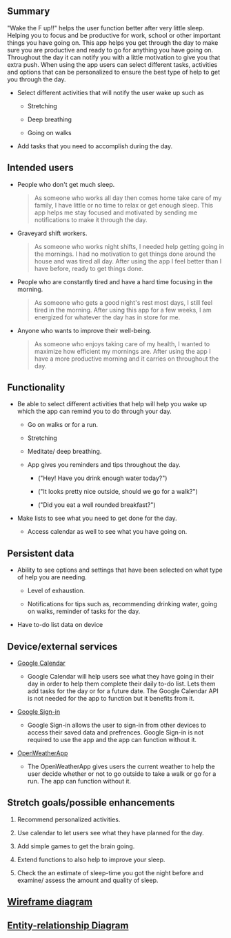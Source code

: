## Summary

"Wake the F up!!" helps the user function better after very little sleep. Helping you to focus and be productive for work, school or other important things you have going on. This app helps you get through the day to make sure you are productive and ready to go for anything you have going on. Throughout the day it can notify you with a little motivation to give you that extra push. When using the app users can select different tasks, activities and options that can be  personalized to ensure the best type of help to get you through the day.

* Select different activities that will notify the user wake up such as

	* Stretching

	* Deep breathing

	* Going on walks

* Add tasks that you need to accomplish during the day.


## Intended users

* People who don't get much sleep.

    > As someone who works all day then comes home take care of my family, I have little or no time to relax or get enough sleep. This app helps me stay focused and motivated by sending me notifications to make it through the day.

* Graveyard shift workers.

	> As someone who works night shifts, I needed help getting going in the mornings. I had no motivation to get things done around the house and was tired all day. After using the app I feel better than I have before, ready to get things done.

* People who are constantly tired and have a hard time focusing in the morning.

	> As someone who gets a good night's rest most days, I still feel tired in the morning. After using this app for a few weeks, I am energized for whatever the day has in store for me. 

* Anyone who wants to improve their well-being.

	> As someone who enjoys taking care of my health, I wanted to maximize how efficient my mornings are. After using the app I have a more productive morning and it carries on throughout the day.

## Functionality

* Be able to select different activities that help will help you wake up which the app can remind you to do through your day.

	* Go on walks or for a run.

	* Stretching

	* Meditate/ deep breathing.

	* App gives you reminders and tips throughout the day.

		* ("Hey! Have you drink enough water today?")

		* ("It looks pretty nice outside, should we go for a walk?")

		* ("Did you eat a well rounded breakfast?")

* Make lists to see what you need to get done for the day.

	 * Access calendar as well to see what you have going on.

## Persistent data

* Ability to see options and settings that have been selected on what type of help you are needing.

	* Level of exhaustion.

	* Notifications for tips such as, recommending drinking water, going on walks, reminder of tasks for the day.

* Have to-do list data on device

## Device/external services

* [Google Calendar](https://developers.google.com/calendar "Google Calendar")

	* Google Calendar will help users see what they have going in their day in order to help them complete their daily to-do list. Lets them add tasks for the day or for a future date. The Google Calendar API is not needed for the app to function but it benefits from it.

* [Google Sign-in](https://developers.google.com/identity/sign-in/android/sign-in "Google Sign-in")

	* Google Sign-in allows the user to sign-in from other devices to access their saved data and prefrences. Google Sign-in is not required to use the app and the app can function without it.

* [OpenWeatherApp](https://rapidapi.com/community/api/open-weather-map "OpenWeatherApp")

	* The OpenWeatherApp gives users the current weather to help the user decide whether or not to go outside to take a walk or go for a run. The app can function without it.

## Stretch goals/possible enhancements

1. Recommend personalized activities.

2. Use calendar to let users see what they have planned for the day.

3. Add simple games to get the brain going.

4. Extend functions to also help to improve your sleep.

5. Check the an estimate of sleep-time you got the night before and examine/ assess the amount and quality of sleep.


## [Wireframe diagram](wireframe.md)

## [Entity-relationship Diagram](erd.md)
